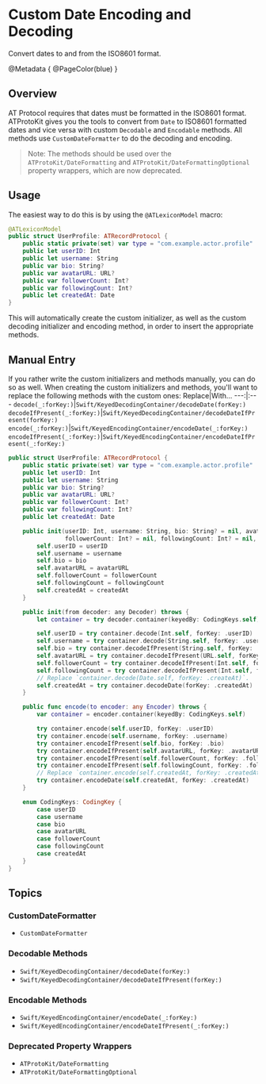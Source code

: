 # Custom Date Encoding and Decoding

Convert dates to and from the ISO8601 format.

@Metadata {
    @PageColor(blue)
}

## Overview

AT Protocol requires that dates must be formatted in the ISO8601 format. ATProtoKit gives you the tools to convert from `Date` to ISO8601 formatted dates and vice versa with custom `Decodable` and `Encodable` methods. All methods use ``CustomDateFormatter`` to do the decoding and encoding.

> Note: The methods should be used over the ``ATProtoKit/DateFormatting`` and ``ATProtoKit/DateFormattingOptional`` property wrappers, which are now deprecated.

## Usage

The easiest way to do this is by using the `@ATLexiconModel` macro:

```swift
@ATLexiconModel
public struct UserProfile: ATRecordProtocol {
    public static private(set) var type = "com.example.actor.profile"
    public let userID: Int
    public let username: String
    public var bio: String?
    public var avatarURL: URL?
    public var followerCount: Int?
    public var followingCount: Int?
    public let createdAt: Date
}
```

This will automatically create the custom initializer, as well as the custom decoding initializer and encoding method, in order to insert the appropriate methods.

## Manual Entry

If you rather write the custom initializers and methods manually, you can do so as well. When creating the custom initializers and methods, you'll want to replace the following methods with the custom ones:
Replace|With...
---:|:---
`decode(_:forKey:)`|``Swift/KeyedDecodingContainer/decodeDate(forKey:)``
`decodeIfPresent(_:forKey:)`|``Swift/KeyedDecodingContainer/decodeDateIfPresent(forKey:)``
`encode(_:forKey:)`|``Swift/KeyedEncodingContainer/encodeDate(_:forKey:)``
`encodeIfPresent(_:forKey:)`|``Swift/KeyedEncodingContainer/encodeDateIfPresent(_:forKey:)``

```swift
public struct UserProfile: ATRecordProtocol {
    public static private(set) var type = "com.example.actor.profile"
    public let userID: Int
    public let username: String
    public var bio: String?
    public var avatarURL: URL?
    public var followerCount: Int?
    public var followingCount: Int?
    public let createdAt: Date

    public init(userID: Int, username: String, bio: String? = nil, avatarURL: URL? = nil,
                followerCount: Int? = nil, followingCount: Int? = nil, createdAt: Date) {
        self.userID = userID
        self.username = username
        self.bio = bio
        self.avatarURL = avatarURL
        self.followerCount = followerCount
        self.followingCount = followingCount
        self.createdAt = createdAt
    }

    public init(from decoder: any Decoder) throws {
        let container = try decoder.container(keyedBy: CodingKeys.self)

        self.userID = try container.decode(Int.self, forKey: .userID)
        self.username = try container.decode(String.self, forKey: .username)
        self.bio = try container.decodeIfPresent(String.self, forKey: .bio)
        self.avatarURL = try container.decodeIfPresent(URL.self, forKey: .avatarURL)
        self.followerCount = try container.decodeIfPresent(Int.self, forKey: .followerCount)
        self.followingCount = try container.decodeIfPresent(Int.self, forKey: .followingCount)
        // Replace `container.decode(Date.self, forKey: .createAt)`.
        self.createdAt = try container.decodeDate(forKey: .createdAt)
    }

    public func encode(to encoder: any Encoder) throws {
        var container = encoder.container(keyedBy: CodingKeys.self)

        try container.encode(self.userID, forKey: .userID)
        try container.encode(self.username, forKey: .username)
        try container.encodeIfPresent(self.bio, forKey: .bio)
        try container.encodeIfPresent(self.avatarURL, forKey: .avatarURL)
        try container.encodeIfPresent(self.followerCount, forKey: .followerCount)
        try container.encodeIfPresent(self.followingCount, forKey: .followingCount)
        // Replace `container.encode(self.createdAt, forKey: .createdAt)`.
        try container.encodeDate(self.createdAt, forKey: .createdAt)
    }

    enum CodingKeys: CodingKey {
        case userID
        case username
        case bio
        case avatarURL
        case followerCount
        case followingCount
        case createdAt
    }
}
```


## Topics
### CustomDateFormatter
- ``CustomDateFormatter``

### Decodable Methods
- ``Swift/KeyedDecodingContainer/decodeDate(forKey:)``
- ``Swift/KeyedDecodingContainer/decodeDateIfPresent(forKey:)``

### Encodable Methods
- ``Swift/KeyedEncodingContainer/encodeDate(_:forKey:)``
- ``Swift/KeyedEncodingContainer/encodeDateIfPresent(_:forKey:)``

### Deprecated Property Wrappers
- ``ATProtoKit/DateFormatting``
- ``ATProtoKit/DateFormattingOptional``

